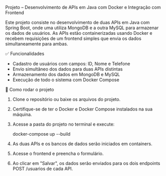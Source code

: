 
Projeto – Desenvolvimento de APIs em Java com Docker e Integração com Frontend

Este projeto consiste no desenvolvimento de duas APIs em Java com Spring Boot, onde uma utiliza MongoDB e a outra MySQL para armazenar os dados de usuários. As APIs estão containerizadas usando Docker e recebem requisições de um frontend simples que envia os dados simultaneamente para ambas.

✅ Funcionalidades
- Cadastro de usuários com campos: ID, Nome e Telefone
- Envio simultâneo dos dados para duas APIs distintas
- Armazenamento dos dados em MongoDB e MySQL
- Execução de todo o sistema com Docker Compose

🚀 Como rodar o projeto

1. Clone o repositório ou baixe os arquivos do projeto.

2. Certifique-se de ter o Docker e Docker Compose instalados na sua máquina.

3. Acesse a pasta do projeto no terminal e execute:

   docker-compose up --build

4. As duas APIs e os bancos de dados serão iniciados em containers.

5. Acesse o frontend e preencha o formulário.

6. Ao clicar em "Salvar", os dados serão enviados para os dois endpoints POST /usuarios de cada API.
